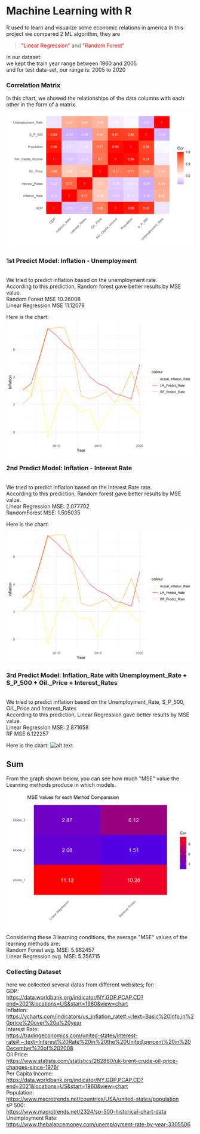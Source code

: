# Machine Learning with R
R used to learn and visualize some economic relations in america
In this project we compared 2 ML algorithm, they are

> <font color='red'>"Linear Regression"</font> and <font color='red'>"Random Forest"</font> 

in our dataset:
<br>we kept the train year range between 1960 and 2005 
<br>and for test data-set, our range is: 2005 to 2020


### Correlation Matrix
In this chart, we showed the relationships of the data columns with each other in the form of a matrix.
 
![alt text](https://github.com/TkRsln/MLwithR_1/blob/main/pictures/CorMatrix.png?raw=true)

### 1st Predict Model: Inflation - Unemployment
<br>We tried to predict inflation based on the unemployment rate.
<br>According to this prediction, Random forest gave better results by MSE value.
<br>Random Forest MSE 10.26008
<br>Linear Regression MSE 11.12079

Here is the chart:
![alt text](https://github.com/TkRsln/MLwithR_1/blob/main/pictures/unemp_inf_predict.png?raw=true)


### 2nd Predict Model: Inflation - Interest Rate
<br>We tried to predict inflation based on the Interest Rate rate.
<br>According to this prediction, Random forest gave better results by MSE value.
<br>Linear Regression MSE: 2.077702
<br>RandomForest MSE: 1.505035

Here is the chart:
![alt text](https://github.com/TkRsln/MLwithR_1/blob/main/pictures/unemp_inf_predict.png?raw=true)

### 3rd Predict Model: Inflation_Rate  with Unemployment_Rate + S_P_500 + Oil._Price + Interest_Rates 
<br>We tried to predict inflation based on the Unemployment_Rate, S_P_500, Oil._Price and Interest_Rates 
<br>According to this prediction, Linear Regression gave better results by MSE value.
<br>Linear Regression MSE: 2.871658
<br>RF MSE 6.122257

Here is the chart:
![alt text]([http://url/to/img.png](https://github.com/TkRsln/MLwithR_1/blob/main/pictures/4_inf_predict.png?raw=true))


## Sum
From the graph shown below, you can see how much "MSE" value the Learning methods produce in which models.

![alt text](https://github.com/TkRsln/MLwithR_1/blob/main/pictures/ConfusionMatrix.png?raw=true)

Considering these 3 learning conditions, the average "MSE" values of the learning methods are:
<br>Random Forest avg. MSE: 5.962457
<br>Linear Regression avg. MSE: 5.356715


### Collecting Dataset
here we collected several datas from different websites;
for:
<br>GDP:
<br>https://data.worldbank.org/indicator/NY.GDP.PCAP.CD?end=2021&locations=US&start=1960&view=chart
<br>Inflation: 
<br>https://ycharts.com/indicators/us_inflation_rate#:~:text=Basic%20Info,in%20price%20over%20a%20year
<br>Interest Rate: 
<br>https://tradingeconomics.com/united-states/interest-rate#:~:text=Interest%20Rate%20in%20the%20United,percent%20in%20December%20of%202008
<br>Oil Price: 
<br>https://www.statista.com/statistics/262860/uk-brent-crude-oil-price-changes-since-1976/
<br>Per Capita Income: 
<br>https://data.worldbank.org/indicator/NY.GDP.PCAP.CD?end=2021&locations=US&start=1960&view=chart
<br>Population: 
<br>https://www.macrotrends.net/countries/USA/united-states/population
<br>sP 500: 
<br>https://www.macrotrends.net/2324/sp-500-historical-chart-data
<br>Unemployment Rate: 
<br>https://www.thebalancemoney.com/unemployment-rate-by-year-3305506

